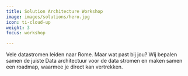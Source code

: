 ```yaml
---
title: Solution Architecture Workshop
image: images/solutions/hero.jpg
icon: ti-cloud-up
weight: 3
focus: workshop

---
```

Vele datastromen leiden naar Rome. Maar wat past bij jou? Wij bepalen samen de juiste Data architectuur voor de data stromen en maken samen een roadmap, waarmee je direct kan vertrekken.